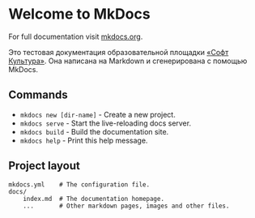 # Welcome to MkDocs

For full documentation visit [mkdocs.org](http://mkdocs.org).

Это тестовая документация образовательной площадки [«Софт Культура»](http://www.softculture.cc).
Она написана на Markdown и сгенерирована с помощью MkDocs.

## Commands

* `mkdocs new [dir-name]` - Create a new project.
* `mkdocs serve` - Start the live-reloading docs server.
* `mkdocs build` - Build the documentation site.
* `mkdocs help` - Print this help message.

## Project layout

    mkdocs.yml    # The configuration file.
    docs/
        index.md  # The documentation homepage.
        ...       # Other markdown pages, images and other files.
